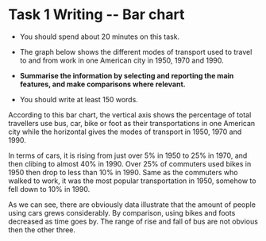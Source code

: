 # Task 1 Writing -- Bar chart

* You should spend about 20 minutes on this task.

* The graph below shows the different modes of transport used to travel to and from work in one American city in 1950, 1970 and 1990.

* **Summarise the information by selecting and reporting the main features, and make comparisons where relevant.**

* You should write at least 150 words.

According to this bar chart, the vertical axis shows the percentage of total travellers use bus, car, bike or foot as their transportations in one American city while the horizontal gives the modes of transport in 1950, 1970 and 1990.

In terms of cars, it is rising from just over 5% in 1950 to 25% in 1970, and then clibing to almost 40% in 1990. Over 25% of commuters used bikes in 1950 then drop to less than 10% in 1990. Same as the commuters who walked to work, it was the most popular transportation in 1950, somehow to fell down to 10% in 1990.

As we can see, there are obviously data illustrate that the amount of people using cars grews considerably. By comparison, using bikes and foots decreased as time goes by. The range of rise and fall of bus are not obvious then the other three.